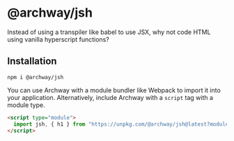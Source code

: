 # @archway/jsh

Instead of using a transpiler like babel to use JSX, why not code HTML using vanilla hyperscript functions?

## Installation

```
npm i @archway/jsh
```

You can use Archway with a module bundler like Webpack to import it into your application. Alternatively, include Archway with a `script` tag with a module type.

```html
<script type="module">
  import jsh, { h1 } from "https://unpkg.com/@archway/jsh@latest?module";
</script>
```
